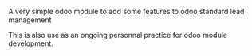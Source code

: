 A very simple odoo module to add some features to odoo standard lead management

This is also use as an ongoing personnal practice for odoo module development.
